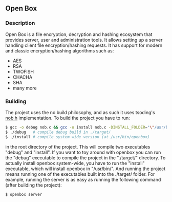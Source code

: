 ## Open Box 

### Description

Open Box is a file encryption, decryption and hashing ecosystem that provides server, user and administration tools. It allows setting up a server handling client file encryption/hashing requests. It has support for modern and classic encryption/hashing algorithms such as:
  - AES
  - RSA
  - TWOFISH
  - CHACHA
  - SHA
  - many more

### Building
The project uses the no build philosophy, and as such it uses tsoding's [nob.h](https://github.com/tsoding/nob.h) implementation. To build the project you have to run:
```sh
$ gcc -o debug nob.c && gcc -o install nob.c -DINSTALL_FOLDER="\"/usr/bin/\""
$ ./debug   # compile debug build in ./target/
$ ./install # compile system wide version (at /usr/bin/openbox)
```
in the root directory of the project. This will compile two executables "debug" and "install". If you want to toy around with openbox you can run the "debug" executable to compile the project in the "./target/" directory. To actually install openbox system-wide, you have to run the "install" executable, which will install openbox in "/usr/bin/". And running the project means running one of the executables built into the ./target/ folder. For example, running the server is as easy as running the following command (after building the project):
```sh
$ openbox server
```

